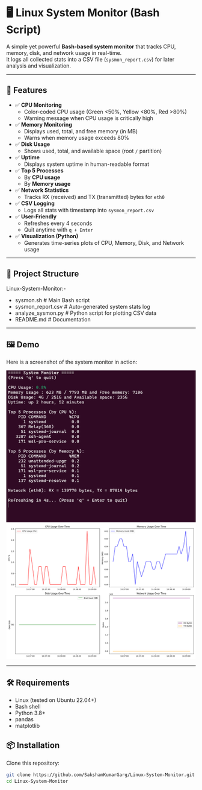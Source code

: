 # 🖥️ Linux System Monitor (Bash Script)

A simple yet powerful **Bash-based system monitor** that tracks CPU, memory, disk, and network usage in real-time.  
It logs all collected stats into a CSV file (`sysmon_report.csv`) for later analysis and visualization.  

---

## 📌 Features
- ✅ **CPU Monitoring**
  - Color-coded CPU usage (Green <50%, Yellow <80%, Red >80%)
  - Warning message when CPU usage is critically high
- ✅ **Memory Monitoring**
  - Displays used, total, and free memory (in MB)
  - Warns when memory usage exceeds 80%
- ✅ **Disk Usage**
  - Shows used, total, and available space (root `/` partition)
- ✅ **Uptime**
  - Displays system uptime in human-readable format
- ✅ **Top 5 Processes**
  - By **CPU usage**
  - By **Memory usage**
- ✅ **Network Statistics**
  - Tracks RX (received) and TX (transmitted) bytes for `eth0`
- ✅ **CSV Logging**
  - Logs all stats with timestamp into `sysmon_report.csv`
- ✅ **User-Friendly**
  - Refreshes every 4 seconds
  - Quit anytime with `q + Enter`
- ✅ **Visualization (Python)**
  - Generates time-series plots of CPU, Memory, Disk, and Network usage

---

## 📂 Project Structure
Linux-System-Monitor:- 
- sysmon.sh # Main Bash script
- sysmon_report.csv # Auto-generated system stats log
- analyze_sysmon.py # Python script for plotting CSV data
- README.md # Documentation

---

## 🖼️ Demo
Here is a screenshot of the system monitor in action:

![Demo Screenshot](screenshot.png)
![System Summary](sysmon_summary.png)

---

## 🛠️ Requirements
- Linux (tested on Ubuntu 22.04+)
- Bash shell
- Python 3.8+
- pandas
- matplotlib

## 📦 Installation

Clone this repository:
```bash
git clone https://github.com/SakshamKumarGarg/Linux-System-Monitor.git
cd Linux-System-Monitor

